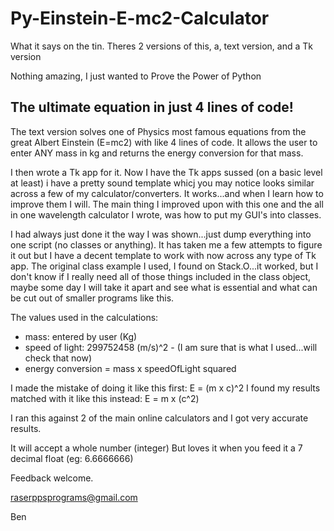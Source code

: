 # Py-Einstein-E-mc2-Calculator
What it says on the tin. Theres 2 versions of this, a, text version, and a Tk version

Nothing amazing, I just wanted to Prove the Power of Python

The ultimate equation in just 4 lines of code!
----------------------------------------------
The text version solves one of Physics most famous equations from the great Albert Einstein (E=mc2) with like 4 lines of code. It allows the user to enter ANY mass in kg and returns the energy conversion for that mass.

I then wrote a Tk app for it. Now I have the Tk apps sussed (on a basic level at least) i have a pretty sound template whicj you may notice looks similar across a few of my calculator/converters. It works...and when I learn how to improve them I will. The main thing I improved upon with this one and the all in one wavelength calculator I wrote, was how to put my GUI's into classes.

I had always just done it the way I was shown...just dump everything into one script (no classes or anything). It has taken me a few attempts to figure it out but I have a decent template to work with now across any type of Tk app. The original class example I used, I found on Stack.O...it worked, but I don't know if I really need all of those things included in the class object, maybe some day I will take it apart and see what is essential and what can be cut out of smaller programs like this. 

The values used in the calculations:

* mass: entered by user (Kg)
* speed of light:  299752458 (m/s)^2 - (I am sure that is what I used...will check that now) 
* energy conversion = mass x speedOfLight squared

I made the mistake of doing it like this first: E = (m x c)^2
I found my results matched with it like this instead: E = m x (c^2)

I ran this against 2 of the main online calculators and I got very accurate results.

It will accept a whole number (integer)
But loves it when you feed it a 7 decimal float (eg: 6.6666666)

Feedback welcome.

raserppsprograms@gmail.com

Ben
